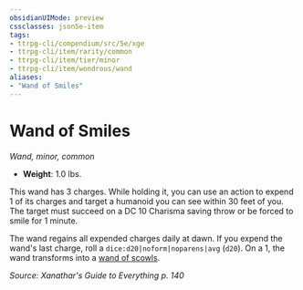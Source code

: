 ```yaml
---
obsidianUIMode: preview
cssclasses: json5e-item
tags:
- ttrpg-cli/compendium/src/5e/xge
- ttrpg-cli/item/rarity/common
- ttrpg-cli/item/tier/minor
- ttrpg-cli/item/wondrous/wand
aliases: 
- "Wand of Smiles"
---
```

# Wand of Smiles
*Wand, minor, common*  


- **Weight**: 1.0 lbs.

This wand has 3 charges. While holding it, you can use an action to expend 1 of its charges and target a humanoid you can see within 30 feet of you. The target must succeed on a DC 10 Charisma saving throw or be forced to smile for 1 minute.

The wand regains all expended charges daily at dawn. If you expend the wand's last charge, roll a `dice:d20|noform|noparens|avg` (`d20`). On a 1, the wand transforms into a [wand of scowls](/3-Mechanics/CLI/items/wand-of-scowls-xge.md).

*Source: Xanathar's Guide to Everything p. 140*